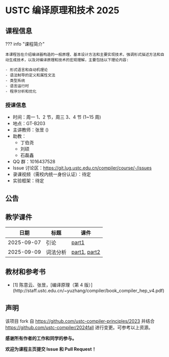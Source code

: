 # USTC 编译原理和技术 2025

## 课程信息

??? info "课程简介"

    本课程旨在介绍编译器构造的一般原理、基本设计方法和主要实现技术，强调形式描述方法和自动生成技术，以及对编译原理和技术的宏观理解，主要包括以下理论内容:

    - 形式语言和自动机理论
    - 语法制导的定义和属性文法
    - 类型系统
    - 语言运行时
    - 程序分析和优化

### 授课信息

- 时间：周一 1、2 节，周三 3、4 节 (1~15 周)
- 地点：GT-B203
- 主讲教师：张昱 ([](mailto:yuzhang@ustc.edu.cn))
- 助教：
  - 丁伯尧
  - 刘硕
  - 石磊鑫
- QQ 群：1016437528
- Issue 讨论区：<https://git.lug.ustc.edu.cn/compiler/course/-/issues>
- 录课视频（需校内统一身份认证）：待定
- 实验框架：待定

## 公告

## 教学课件

| 日期       | 标题     | 课件                                                                                           |
| ---------- | -------- | ---------------------------------------------------------------------------------------------- |
| 2025-09-07 | 引论     | [part1](./slides/01-intro.pdf)                                                                 |
| 2025-09-09 | 词法分析 | [part1](./slides/02-lexicalAnalysis-Part1.pdf), [part2](./slides/02-lexicalAnalysis-Part2.pdf) |

## 教材和参考书

- <div id='textbook'></div>[1] 陈意云、张昱，[编译原理（第 4 版）](http://staff.ustc.edu.cn/~yuzhang/compiler/book_compiler_hep_v4.pdf)

## 声明

该项目 fork 自 <https://github.com/ustc-compiler-principles/2023> 并结合 <https://github.com/ustc-compiler/2024fall> 进行变更。可参考以上资源。

**感谢所有作者的工作和同学的参与。**

**欢迎为课程主页提交 Issue 和 Pull Request！**
